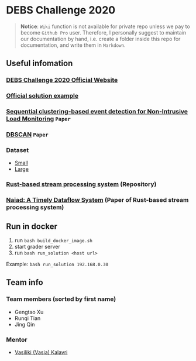 # **DEBS Challenge 2020**

> **Notice**: `Wiki` function is not available for private repo unless we pay to become `Github Pro` user. Therefore, I personally suggest to maintain our documentation by hand, i.e. create a folder inside this repo for documentation, and write them in `Markdown`.

## **Useful infomation**
### [DEBS Challenge 2020 Official Website](https://2020.debs.org/call-for-grand-challenge-solutions/)
### [Official solution example](https://github.com/dmpalyvos/debs-2020-challenge-local)
### [Sequential clustering-based event detection for Non-Intrusive Load Monitoring](./docs/papers/SIPP2016_Final.pdf) `Paper`
### [DBSCAN](./docs/papers/DBSCAN.pdf) `Paper`

### Dataset
- [Small](https://drive.google.com/file/d/1CjxfsHexbI5T0Ex8onav_CysMpQZPEoJ/view?usp=sharing)
- [Large](https://chalmersuniversity.app.box.com/s/rct6zpzpanmgf8ddpr9x4pn39m17thm7)

### [Rust-based stream processing system](https://github.com/TimelyDataflow/timely-dataflow) (Repository)
### [Naiad: A Timely Dataflow System](http://sigops.org/s/conferences/sosp/2013/papers/p439-murray.pdf) (Paper of Rust-based stream processing system)

## Run in docker
1. run `bash build_docker_image.sh`
2. start grader server
3. run `bash run_solution <host url>`

Example:
`bash run_solution 192.168.0.30`

## **Team info**
### Team members (sorted by first name)
- Gengtao Xu
- Runqi Tian
- Jing Qin

### Mentor
- [Vasiliki (Vasia) Kalavri](https://cs-people.bu.edu/vkalavri)

